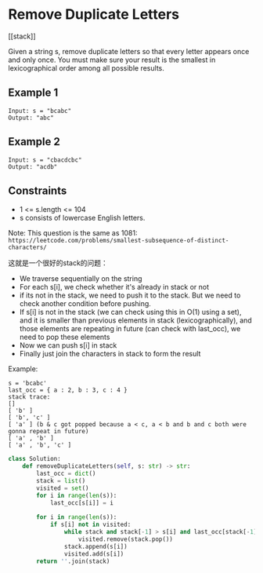 # Remove Duplicate Letters

[[stack]]

Given a string s, remove duplicate letters so that every letter appears once and only once. You must make sure your result is 
the smallest in lexicographical order among all possible results.

## Example 1

```text
Input: s = "bcabc"
Output: "abc"
```

## Example 2

```text
Input: s = "cbacdcbc"
Output: "acdb"
```

## Constraints

- 1 <= s.length <= 104
- s consists of lowercase English letters.

Note: This question is the same as 1081: `https://leetcode.com/problems/smallest-subsequence-of-distinct-characters/`

这就是一个很好的stack的问题：

- We traverse sequentially on the string
- For each s[i], we check whether it's already in stack or not
- if its not in the stack, we need to push it to the stack. But we need to check another condition before pushing.
- If s[i] is not in the stack (we can check using this in O(1) using a set), and it is smaller than previous elements in stack (lexicographically), and those elements are repeating in future (can check with last_occ), we need to pop these elements
- Now we can push s[i] in stack
- Finally just join the characters in stack to form the result

Example:

```text
s = 'bcabc'
last_occ = { a : 2, b : 3, c : 4 }
stack trace:
[]
[ 'b' ]
[ 'b', 'c' ]
[ 'a' ] (b & c got popped because a < c, a < b and b and c both were gonna repeat in future)
[ 'a' , 'b' ]
[ 'a' , 'b', 'c' ]
```

```python
class Solution:
    def removeDuplicateLetters(self, s: str) -> str:
        last_occ = dict()
        stack = list()
        visited = set()
        for i in range(len(s)):
            last_occ[s[i]] = i
        
        for i in range(len(s)):
            if s[i] not in visited:
                while stack and stack[-1] > s[i] and last_occ[stack[-1]] > i:
                    visited.remove(stack.pop())
                stack.append(s[i])
                visited.add(s[i])
        return ''.join(stack)
```
